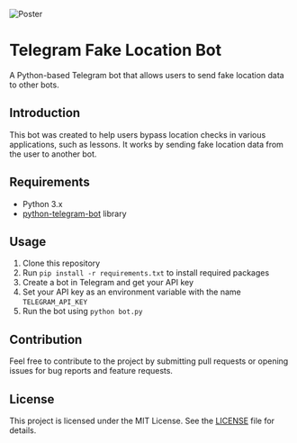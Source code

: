 ![Poster](.readme/poster.jpg)
# Telegram Fake Location Bot
A Python-based Telegram bot that allows users to send fake location data to other bots.

## Introduction
This bot was created to help users bypass location checks in various applications, such as lessons. It works by sending fake location data from the user to another bot. 

## Requirements
- Python 3.x
- [python-telegram-bot](https://github.com/python-telegram-bot/python-telegram-bot) library

## Usage
1. Clone this repository
2. Run `pip install -r requirements.txt` to install required packages
3. Create a bot in Telegram and get your API key
4. Set your API key as an environment variable with the name `TELEGRAM_API_KEY`
5. Run the bot using `python bot.py`

## Contribution
Feel free to contribute to the project by submitting pull requests or opening issues for bug reports and feature requests.

## License
This project is licensed under the MIT License. See the [LICENSE](LICENSE) file for details.

